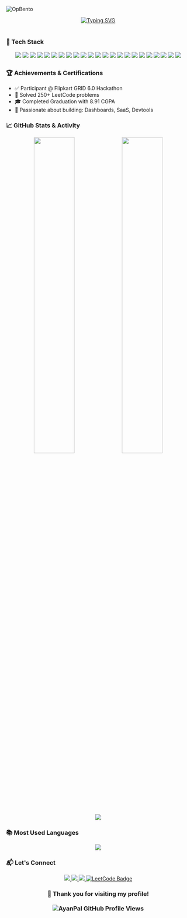 <!-- ════════════ 👤 PROFILE BANNER & SOCIAL LINKS ════════════ --> 
![OpBento](https://firebasestorage.googleapis.com/v0/b/smartkaksha-fe32c.appspot.com/o/opbento%2Fayanpal404adb3b.png?alt=media)

<!-- ============================= -->
<!-- 💡 Typing Animation Banner -->
<!-- ============================== -->
<div align="center">
<a href="https://git.io/typing-svg">
  <img src="https://readme-typing-svg.herokuapp.com?font=Poppins&weight=800&size=31&duration=2000&pause=80&color=fff&center=true&multiline=true&repeat=false&width=700&height=117&lines=Hey+there%2C+I'm+Ayan+Pal+%F0%9F%91%8B;Full+Stack+Developer+%7C+Tech+Explorer;Learning+Next.js%2C+AI%2C+System+Design" alt="Typing SVG" />
</a>

</div>
<br/>

### 🚀 Tech Stack

<div align="center" style="line-height: 1.8;">
  <img src="https://img.shields.io/badge/-HTML5-E34F26?style=for-the-badge&logo=html5&logoColor=white" />
  <img src="https://img.shields.io/badge/-CSS3-1572B6?style=for-the-badge&logo=css3&logoColor=white" />
  <img src="https://img.shields.io/badge/-TailwindCSS-38B2AC?style=for-the-badge&logo=tailwind-css&logoColor=white" />
  <img src="https://img.shields.io/badge/-JavaScript-F7DF1E?style=for-the-badge&logo=javascript&logoColor=black" />
  <img src="https://img.shields.io/badge/-TypeScript-3178C6?style=for-the-badge&logo=typescript&logoColor=white" />
  <img src="https://img.shields.io/badge/-React-61DAFB?style=for-the-badge&logo=react&logoColor=black" />
  <img src="https://img.shields.io/badge/-Next.js-000000?style=for-the-badge&logo=nextdotjs&logoColor=white" />
  <img src="https://img.shields.io/badge/-Node.js-339933?style=for-the-badge&logo=node.js&logoColor=white" />
  <img src="https://img.shields.io/badge/-Express.js-000000?style=for-the-badge&logo=express&logoColor=white" />
  <img src="https://img.shields.io/badge/-MongoDB-47A248?style=for-the-badge&logo=mongodb&logoColor=white" />
  <img src="https://img.shields.io/badge/-Java-007396?style=for-the-badge&logo=java&logoColor=white" />
  <img src="https://img.shields.io/badge/-C-00599C?style=for-the-badge&logo=c&logoColor=white" />
  <img src="https://img.shields.io/badge/-C++-00599C?style=for-the-badge&logo=c%2B%2B&logoColor=white" />
  <img src="https://img.shields.io/badge/-Python-3776AB?style=for-the-badge&logo=python&logoColor=white" />
  <img src="https://img.shields.io/badge/-Vercel-000000?style=for-the-badge&logo=vercel&logoColor=white" />
  <img src="https://img.shields.io/badge/-Firebase-FFCA28?style=for-the-badge&logo=firebase&logoColor=black" />
  <img src="https://img.shields.io/badge/-GitHub%20Actions-2088FF?style=for-the-badge&logo=github-actions&logoColor=white" />
  <img src="https://img.shields.io/badge/-Postman-FF6C37?style=for-the-badge&logo=postman&logoColor=white" />
  <img src="https://img.shields.io/badge/-Figma-F24E1E?style=for-the-badge&logo=figma&logoColor=white" />
  <img src="https://img.shields.io/badge/-VSCode-007ACC?style=for-the-badge&logo=visual-studio-code&logoColor=white" />
  <img src="https://img.shields.io/badge/-GitHub-181717?style=for-the-badge&logo=github&logoColor=white" />
  <img src="https://img.shields.io/badge/-Framer%20Motion-EF4B4B?style=for-the-badge&logo=framer&logoColor=white" />
  <img src="https://img.shields.io/badge/-shadcn/ui-111827?style=for-the-badge&logo=shadcn&logoColor=white" />

</div>


### 🏆 Achievements & Certifications

- ✅ Participant @ Flipkart GRID 6.0 Hackathon
- 🥇 Solved 250+ LeetCode problems
- 🎓 Completed Graduation with 8.91 CGPA
- 🧪 Passionate about building: Dashboards, SaaS, Devtools

### 📈 GitHub Stats & Activity

<p align="center">
  <img src="https://github-readme-stats.vercel.app/api?username=ayanpal404&show_icons=true&theme=radical&hide_border=true" width="47%" />
  <img src="https://github-readme-streak-stats.herokuapp.com/?user=ayanpal404&theme=radical&hide_border=true" width="47%" />
</p>

<p align="center">
  <img src="https://github-readme-activity-graph.vercel.app/graph?username=ayanpal404&theme=react-dark&hide_border=true" />
</p>


### 📚 Most Used Languages

<p align="center">
  <img src="https://github-readme-stats.vercel.app/api/top-langs/?username=ayanpal404&layout=compact&theme=radical&hide_border=true&langs_count=8&exclude_repo=portfolio" />
</p>


### 📬 Let's Connect

<p align="center"> 
<a href="https://www.linkedin.com/in/ayan-pal-781513373/" target="_blank"> <img src="https://img.shields.io/badge/-LinkedIn-blue?style=for-the-badge&logo=linkedin&logoColor=white"/> </a> 
<a href="mailto:ayanpal260@gmail.com" target="_blank"> <img src="https://img.shields.io/badge/-Gmail-red?style=for-the-badge&logo=gmail&logoColor=white"/> </a> 
<a href="https://ayanpal.dev" target="_blank"> <img src="https://img.shields.io/badge/-Portfolio-24292E?style=for-the-badge&logo=github&logoColor=white"/> </a> 
<a href="https://leetcode.com/ayanpal24/" target="_blank">
  <img src="https://img.shields.io/badge/-LeetCode-FFA116?style=for-the-badge&logo=LeetCode&logoColor=black" alt="LeetCode Badge"/>
</a>
 </p>
 
### <p align="center"> 💖 Thank you for visiting my profile! <br /><br /> <img src="https://komarev.com/ghpvc/?username=AyanPaL7876&style=flat-square&color=blue" alt="AyanPal GitHub Profile Views" /> </p> 
